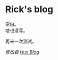 # Rick's blog

空白。  
啥也没写。  

再来一次测试。


*修改自 [Hux Blog](http://huangxuan.me/huxblog-boilerplate/)*

